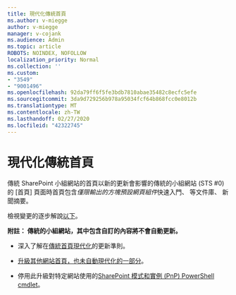 ```yaml
---
title: 現代化傳統首頁
ms.author: v-miegge
author: v-miegge
manager: v-cojank
ms.audience: Admin
ms.topic: article
ROBOTS: NOINDEX, NOFOLLOW
localization_priority: Normal
ms.collection: ''
ms.custom:
- "3549"
- "9001496"
ms.openlocfilehash: 92da79ff6f5fe3bdb7810abae35482c8ecfc5efe
ms.sourcegitcommit: 3da9d729256b978a95034fcf64b868fcc0e8012b
ms.translationtype: MT
ms.contentlocale: zh-TW
ms.lasthandoff: 02/27/2020
ms.locfileid: "42322745"
---
```

# <a name="modernize-the-classic-home-page"></a>現代化傳統首頁

傳統 SharePoint 小組網站的首頁以新的更新會影響的傳統的小組網站 (STS #0) 的 [首頁] 頁面時首頁包含*僅限輸出的方塊預設網頁組件*快速入門、 等文件庫、 新聞摘要。

檢視變更的逐步解說[以下](https://docs.microsoft.com/en-us/sharepoint/sharepointonline/media/homepage-upgrade-gif.gif)。 

**附註： 傳統的小組網站，其中包含自訂的內容將不會自動更新。**

* 深入了解在[傳統首頁現代化](https://docs.microsoft.com/sharepoint/disable-auto-modernization-classic-home-pages#why-update-classic-team-site-home-pages-to-modern)的更新準則。

* [升級其他網站首頁，也未自動現代化的一部分](https://docs.microsoft.com/sharepoint/dev/transform/modernize-userinterface-site-pages)。

* 停用此升級對特定網站使用的[SharePoint 模式和實例 (PnP) PowerShell cmdlet](https://docs.microsoft.com/powershell/sharepoint/sharepoint-pnp/sharepoint-pnp-cmdlets)。
